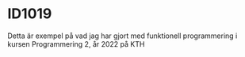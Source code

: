 # ID1019
Detta är exempel på vad jag har gjort med funktionell programmering i kursen Programmering 2, år 2022 på KTH
